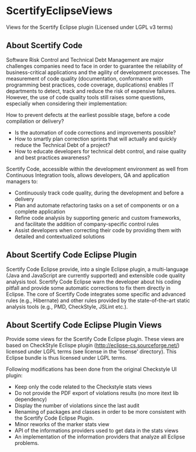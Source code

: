 ScertifyEclipseViews
====================

Views for the Scertify Eclipse plugin (Licensed under LGPL v3 terms)


About Scertify Code
---------------------

Software Risk Control and Technical Debt Management are major challenges companies need to face in order to guarantee the reliability of business-critical applications and the agility of development processes. The measurement of code quality (documentation, conformance with programming best practices, code coverage, duplications) enables IT departments to detect, track and reduce the risk of expensive failures. However, the use of code quality tools still raises some questions, especially when considering their implementation:

How to prevent defects at the earliest possible stage, before a code compilation or delivery?
* Is the automation of code corrections and improvements possible?
* How to smartly plan correction sprints that will actually and quickly reduce the Technical Debt of a project?
* How to educate developers for technical debt control, and raise quality and best practices awareness?

Scertify Code, accessible within the development environment as well from Continuous Integration tools, allows developers, QA and application managers to:
* Continuously track code quality, during the development and before a delivery
* Plan and automate refactoring tasks on a set of components or on a complete application
* Refine code analysis by supporting generic and custom frameworks, and facilitate the addition of company-specific control rules
* Assist developers when correcting their code by providing them with detailed and contextualized solutions

About Scertify Code Eclipse Plugin
-------------------------------------

Scertify Code Eclipse provide, into a single Eclipse plugin, a multi-language (Java and JavaScript are currently supported) and extensible code quality analysis tool. Scertify Code Eclipse warn the developer about his coding pitfall and provide some automatic corrections to fix them directly in Eclipse. The core of Scertify Code integrates some specific and advanced rules (e.g., Hibernate) and other rules provided by the state-of-the-art static analysis tools (e.g., PMD, CheckStyle, JSLint etc.).

About Scertify Code Eclipse Plugin Views
--------------------------------------------

Provide some views for the Scertify  Code Eclipse plugin. 
These views are based on CheckStyle Eclispe plugin (http://eclipse-cs.sourceforge.net/)
licensed under LGPL terms (see license in the 'license' directory).
This Eclipse bundle is thus licensed under LGPL terms.

Following modifications has been done from the original Checkstyle UI plugin:
 * Keep only the code related to the Checkstyle stats views 
 * Do not provide the PDF export of violations results (no more itext lib dependency)
 * Display the number of violations since the last audit
 * Renaming of packages and classes in order to be more consistent with the Scertify Code Eclipse Plugin.
 * Minor reworks of the marker stats view
 * API of the informations providers used to get data in the stats views
 * An implementation of the information providers that analyze all Eclipse problems.

